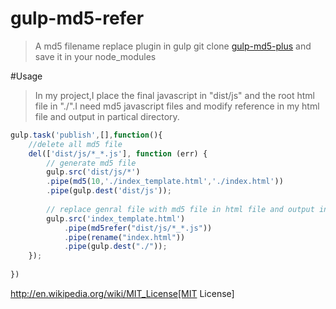 # gulp-md5-refer
>A md5 filename replace plugin in gulp
>git clone [gulp-md5-plus](https://github.com/wanglam/gulp-md5-plus) and 
save it in your node_modules

#Usage

>In my project,I place the final javascript in "dist/js" and the root html file in "./".I need md5 javascript files and modify reference in my html file and output in partical directory.

```javascript
gulp.task('publish',[],function(){
    //delete all md5 file
    del(['dist/js/*_*.js'], function (err) {
        // generate md5 file
        gulp.src('dist/js/*')
        .pipe(md5(10,'./index_template.html','./index.html'))
        .pipe(gulp.dest('dist/js'));    
        
        // replace genral file with md5 file in html file and output in root directory
        gulp.src('index_template.html')
            .pipe(md5refer("dist/js/*_*.js"))
            .pipe(rename("index.html"))
            .pipe(gulp.dest("./"));
    });
    
})

```


http://en.wikipedia.org/wiki/MIT_License[MIT License]


